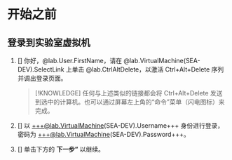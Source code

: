 # 开始之前

## 登录到实验室虚拟机


1. [] 你好，@lab.User.FirstName，请在 @lab.VirtualMachine(SEA-DEV).SelectLink 上单击 @lab.CtrlAltDelete，以激活 Ctrl+Alt+Delete 序列并调出登录页面。

    >[!KNOWLEDGE] 任何与上述类似的链接都会将 Ctrl+Alt+Delete 发送到选中的计算机。也可以通过屏幕左上角的“命令”菜单（闪电图标）来完成。

1. [] 以 +++@lab.VirtualMachine(SEA-DEV).Username+++ 身份进行登录，密码为 +++@lab.VirtualMachine(SEA-DEV).Password+++。

1. [] 单击下方的 **下一步”** 以继续。